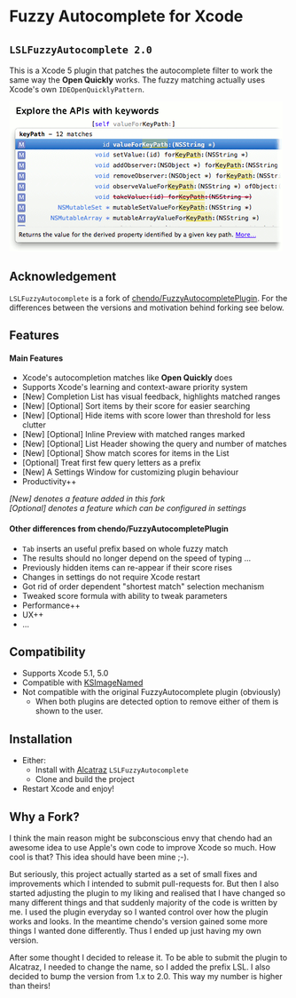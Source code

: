 # Fuzzy Autocomplete for Xcode

## `LSLFuzzyAutocomplete 2.0` 
 
This is a Xcode 5 plugin that patches the autocomplete filter to work the same way the **Open Quickly** works. The fuzzy matching actually uses Xcode's own `IDEOpenQuicklyPattern`.

![examples](examples.gif)

## Acknowledgement
`LSLFuzzyAutocomplete` is a fork of [chendo/FuzzyAutocompletePlugin](http://github.com/chendo/FuzzyAutocompletePlugin). For the differences between the versions and motivation behind forking see below.

## Features

#### Main Features

* Xcode's autocompletion matches like **Open Quickly** does
* Supports Xcode's learning and context-aware priority system
* [New] Completion List has visual feedback, highlights matched ranges
* [New] [Optional] Sort items by their score for easier searching
* [New] [Optional] Hide items with score lower than threshold for less clutter
* [New] [Optional] Inline Preview with matched ranges marked
* [New] [Optional] List Header showing the query and number of matches
* [New] [Optional] Show match scores for items in the List
* [Optional] Treat first few query letters as a prefix
* [New] A Settings Window for customizing plugin behaviour
* Productivity++
  
*[New] denotes a feature added in this fork*  
*[Optional] denotes a feature which can be configured in settings*

#### Other differences from chendo/FuzzyAutocompletePlugin

* `Tab` inserts an useful prefix based on whole fuzzy match
* The results should no longer depend on the speed of typing ...
* Previously hidden items can re-appear if their score rises
* Changes in settings do not require Xcode restart
* Got rid of order dependent "shortest match" selection mechanism
* Tweaked score formula with ability to tweak parameters
* Performance++
* UX++
* ...


## Compatibility
* Supports Xcode 5.1, 5.0
* Compatible with [KSImageNamed](https://github.com/ksuther/KSImageNamed-Xcode)
* Not compatible with the original FuzzyAutocomplete plugin (obviously)
  * When both plugins are detected option to remove either of them is shown to the user.

## Installation

* Either:
  * Install with [Alcatraz](http://alcatraz.io/) `LSLFuzzyAutocomplete`
  * Clone and build the project
* Restart Xcode and enjoy!

## Why a Fork?
I think the main reason might be subconscious envy that chendo had an awesome idea to use Apple's own code to improve Xcode so much. How cool is that? This idea should have been mine ;-).

But seriously, this project actually started as a set of small fixes and improvements which I intended to submit pull-requests for. But then I also started adjusting the plugin to my liking and realised that I have changed so many different things and that suddenly majority of the code is written by me. I used the plugin everyday so I wanted control over how the plugin works and looks. In the meantime chendo's version gained some more things I wanted done differently. Thus I ended up just having my own version.

After some thought I decided to release it. To be able to submit the plugin to Alcatraz, I needed to change the name, so I added the prefix LSL. I also decided to bump the version from 1.x to 2.0. This way my number is higher than theirs!